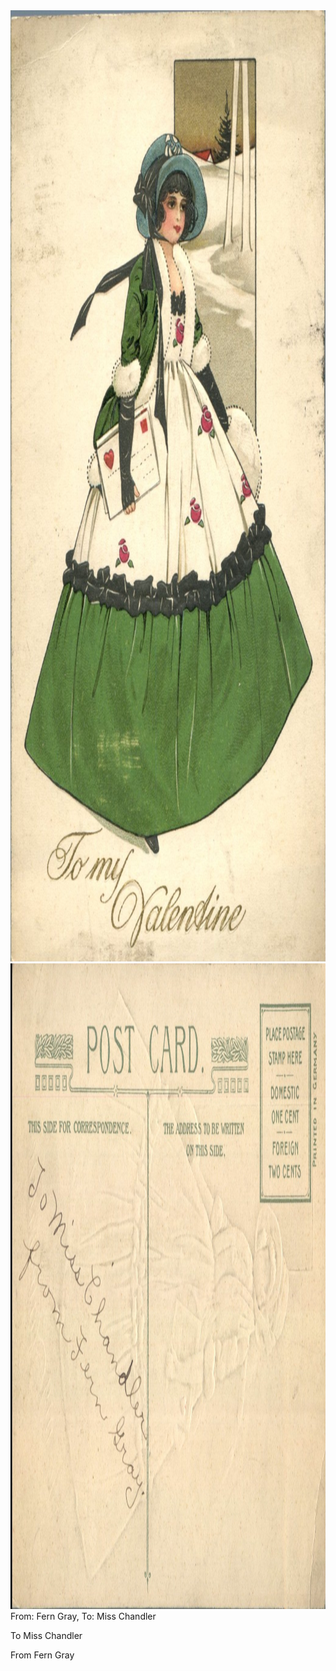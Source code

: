 <html><body><img class="alignnone size-full wp-image-1450" src="/wp-content/uploads/2014/06/postcard-2014-20140623_12204844_0636.jpg" alt="postcard-2014-20140623_12204844_0636" width="1039" height="1522"> <img class="alignnone size-full wp-image-1451" src="/wp-content/uploads/2014/06/postcard-2014-20140623_12205970_0637.jpg" alt="postcard-2014-20140623_12205970_0637" width="1549" height="1033">From: Fern Gray, To: Miss Chandler



To Miss Chandler

From Fern Gray</body></html>